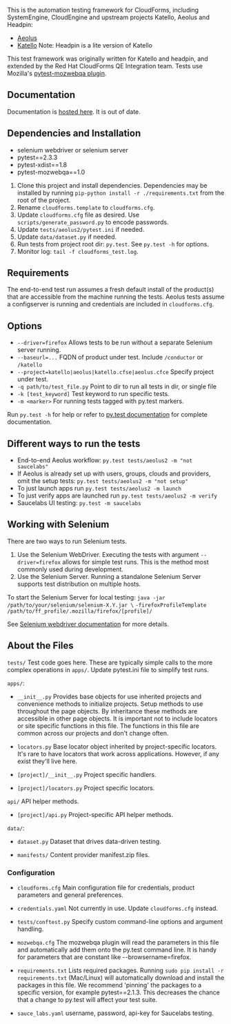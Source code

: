 This is the automation testing framework for CloudForms, including SystemEngine, CloudEngine and upstream projects Katello, Aeolus and Headpin:  

* [Aeolus](http://aeolusproject.org/)
* [Katello](http://katello.org) Note: Headpin is a lite version of Katello

This test framework was originally written for Katello and headpin, and extended by the Red Hat CloudForms QE Integration team. Tests use Mozilla's [pytest-mozwebqa plugin](https://github.com/davehunt/pytest-mozwebqa).

## Documentation
Documentation is [hosted here](http://eanxgeek.github.com/katello_challenge/index.html). It is out of date.

## Dependencies and Installation
* selenium webdriver or selenium server
* pytest==2.3.3
* pytest-xdist==1.8
* pytest-mozwebqa==1.0

1. Clone this project and install dependencies. Dependencies may be installed by running `pip-python install -r ./requirements.txt` from the root of the project.
2. Rename `cloudforms.template` to `cloudforms.cfg`.
3. Update `cloudforms.cfg` file as desired.  Use `scripts/generate_password.py` to encode passwords.
4. Update `tests/aeolus2/pytest.ini` if needed.
5. Update `data/dataset.py` if needed.
6. Run tests from project root dir: `py.test`. See `py.test -h` for options.
7. Monitor log: `tail -f cloudforms_test.log`.

## Requirements
The end-to-end test run assumes a fresh default install of the product(s) that are accessible from the machine running the tests. Aeolus tests assume a configserver is running and credentials are included in `cloudforms.cfg`.

## Options
* `--driver=firefox` Allows tests to be run without a separate Selenium server running.
* `--baseurl=...` FQDN of product under test. Include `/conductor` or `/katello`
* `--project=katello|aeolus|katello.cfse|aeolus.cfce` Specify project under test.
* `-q path/to/test_file.py` Point to dir to run all tests in dir, or single file
* `-k [test_keyword]` Test keyword to run specific tests.
* `-m <marker>` For running tests tagged with py.test markers.

Run `py.test -h` for help or refer to [py.test documentation](http://pytest.org/) for complete documentation.

## Different ways to run the tests
* End-to-end Aeolus workflow: `py.test tests/aeolus2 -m "not saucelabs"`
* If Aeolus is already set up with users, groups, clouds and providers, omit the setup tests: `py.test tests/aeolus2 -m "not setup"`
* To just launch apps run `py.test tests/aeolus2 -m launch`
* To just verify apps are launched run `py.test tests/aeolus2 -m verify`
* Saucelabs UI testing: `py.test -m saucelabs`

## Working with Selenium
There are two ways to run Selenium tests.

1. Use the Selenium WebDriver. Executing the tests with argument `--driver=firefox` allows for simple test runs. This is the method most commonly used during development.
2. Use the Selenium Server. Running a standalone Selenium Server supports test distribution on multiple hosts.

To start the Selenium Server for local testing:
`java -jar /path/to/your/selenium/selenium-X.Y.jar \`
`-firefoxProfileTemplate /path/to/ff_profile/.mozilla/firefox/[profile]/`

See [Selenium webdriver documentation](http://seleniumhq.org/docs/03_webdriver.html) for more details.

## About the Files
`tests/` Test code goes here. These are typically simple calls to the more complex operations in `apps/`. Update pytest.ini file to simplify test runs.

`apps/`:
* `__init__.py` Provides base objects for use inherited projects and convenience methods to initialize projects.  Setup methods to use throughout the page objects. By inheritance these methods are accessible in other page objects. It is important not to include locators or site specific functions in this file.  The functions in this file are common across our projects and don't change often.

* `locators.py` Base locator object inherited by project-specific locators.  It's rare to have locators that work across applications.  However, if any exist they'll live here.

* `[project]/__init__.py` Project specific handlers.

* `[project]/locators.py` Project specific locators.

`api/` API helper methods.

* `[project]/api.py` Project-specific API helper methods.

`data/`:
* `dataset.py` Dataset that drives data-driven testing.

* `manifests/` Content provider manifest.zip files.

### Configuration
* `cloudforms.cfg` Main configuration file for credentials, product parameters and general preferences.

* `credentials.yaml` Not currently in use. Update `cloudforms.cfg` instead.

* `tests/conftest.py` Specify custom command-line options and argument handling.

* `mozwebqa.cfg` The mozwebqa plugin will read the parameters in this file and automatically add them onto the py.test command line. It is handy for parameters that are constant like --browsername=firefox.

* `requirements.txt` Lists required packages. Running `sudo pip install -r requirements.txt` (Mac/Linux) will automatically download and install the packages in this file. We recommend 'pinning' the packages to a specific version, for example pytest==2.1.3. This decreases the chance that a change to py.test will affect your test suite.

* `sauce_labs.yaml` username, password, api-key for Saucelabs testing.

